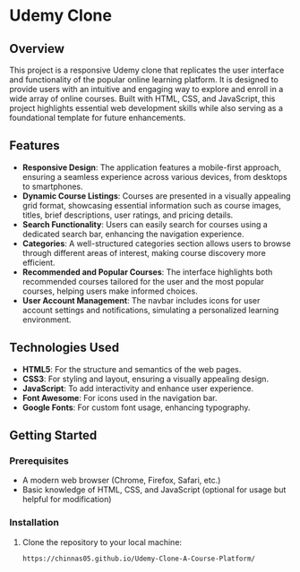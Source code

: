 # Udemy Clone

## Overview

This project is a responsive Udemy clone that replicates the user interface and functionality of the popular online learning platform. It is designed to provide users with an intuitive and engaging way to explore and enroll in a wide array of online courses. Built with HTML, CSS, and JavaScript, this project highlights essential web development skills while also serving as a foundational template for future enhancements.

## Features

- **Responsive Design**: The application features a mobile-first approach, ensuring a seamless experience across various devices, from desktops to smartphones.
- **Dynamic Course Listings**: Courses are presented in a visually appealing grid format, showcasing essential information such as course images, titles, brief descriptions, user ratings, and pricing details.
- **Search Functionality**: Users can easily search for courses using a dedicated search bar, enhancing the navigation experience.
- **Categories**: A well-structured categories section allows users to browse through different areas of interest, making course discovery more efficient.
- **Recommended and Popular Courses**: The interface highlights both recommended courses tailored for the user and the most popular courses, helping users make informed choices.
- **User Account Management**: The navbar includes icons for user account settings and notifications, simulating a personalized learning environment.

## Technologies Used

- **HTML5**: For the structure and semantics of the web pages.
- **CSS3**: For styling and layout, ensuring a visually appealing design.
- **JavaScript**: To add interactivity and enhance user experience.
- **Font Awesome**: For icons used in the navigation bar.
- **Google Fonts**: For custom font usage, enhancing typography.

## Getting Started

### Prerequisites

- A modern web browser (Chrome, Firefox, Safari, etc.)
- Basic knowledge of HTML, CSS, and JavaScript (optional for usage but helpful for modification)

### Installation

1. Clone the repository to your local machine:
   ```bash
   https://chinnas05.github.io/Udemy-Clone-A-Course-Platform/
